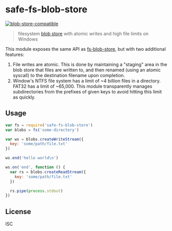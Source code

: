 # safe-fs-blob-store

[![blob-store-compatible](https://raw.githubusercontent.com/maxogden/abstract-blob-store/master/badge.png)](https://github.com/maxogden/abstract-blob-store)

> filesystem [blob store](https://github.com/maxogden/abstract-blob-store) with atomic writes and high file limits on Windows

This module exposes the same API as
[fs-blob-store](https://github.com/mafintosh/fs-blob-store), but with two
additional features:

1. File writes are atomic. This is done by maintaining a "staging" area in the
   blob store that files are written to, and then renamed (using an atomic
   syscall) to the destination filename upon completion.
2. Window's NTFS file system has a limit of ~4 billion files in a directory.
   FAT32 has a limit of ~65,000. This module transparently manages
   subdirectories from the prefixes of given keys to avoid hitting this limit as
   quickly.

## Usage

``` js
var fs = require('safe-fs-blob-store')
var blobs = fs('some-directory')

var ws = blobs.createWriteStream({
  key: 'some/path/file.txt'
})

ws.end('hello world\n')

ws.on('end', function () {
  var rs = blobs.createReadStream({
    key: 'some/path/file.txt'
  })

  rs.pipe(process.stdout)
})
```

## License

ISC
